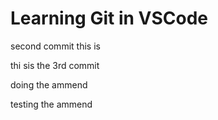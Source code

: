 # Learning Git in VSCode

second commit this is

thi sis the 3rd commit

doing the ammend

testing the ammend
